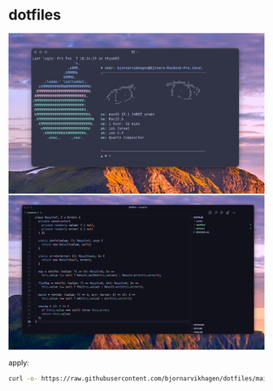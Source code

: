 # dotfiles

![neofetch](pictures/Neofetch.png)
![cursor](pictures/Cursor.png)

apply:

```bash
curl -o- https://raw.githubusercontent.com/bjornarvikhagen/dotfiles/main/apply.sh | bash
```
